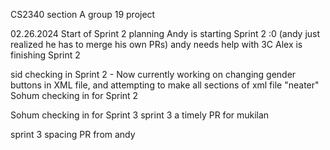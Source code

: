CS2340 section A group 19 project

02.26.2024 Start of Sprint 2 planning
Andy is starting Sprint 2 :0 (andy just realized he has to merge his own PRs) andy needs help with 3C
Alex is finishing Sprint 2


sid checking in Sprint 2 - Now currently working on changing gender buttons in XML file, and attempting to make all sections of xml file "neater"
Sohum checking in for Sprint 2

Sohum checking in for Sprint 3
sprint 3 a timely PR for mukilan 

sprint 3 spacing PR from andy